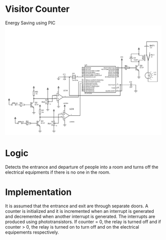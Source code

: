 # Visitor Counter
Energy Saving using PIC<br/>
![alt tag](VisitorCounter.BMP)<br/>
# Logic
Detects the entrance and departure of people into a room and turns off the electrical equipments if there is no one in the room.
# Implementation
It is assumed that the entrance and exit are through separate doors.
A counter is initialized and it is incremented when an interrupt is generated and decremented when another interrupt is generated.
The interrupts are produced using phototransistors.
If counter = 0, the relay is turned off and if counter > 0, the relay is turned on to turn off and on the electrical equipements respectively.

